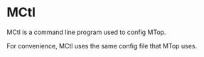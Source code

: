 # MCtl

MCtl is a command line program used to config MTop.

For convenience, MCtl uses the same config file that MTop uses.